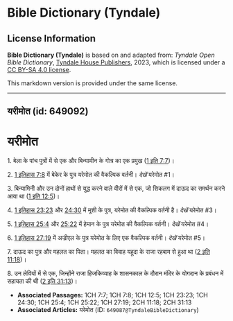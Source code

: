 # Bible Dictionary (Tyndale)

## License Information

**Bible Dictionary (Tyndale)** is based on and adapted from: _Tyndale Open Bible Dictionary_, [Tyndale House Publishers](https://tyndaleopenresources.com/), 2023, which is licensed under a [CC BY-SA 4.0 license](https://creativecommons.org/licenses/by-sa/4.0/legalcode.en).

This markdown version is provided under the same license.



--------------------------------

## यरीमोत (id: 649092)

यरीमोत
======

1\. बेला के पांच पुत्रों में से एक और बिन्यामीन के गोत्र का एक प्रमुख ([1 इति 7:7](https://ref.ly/1Chr7:7))।

2\. [1 इतिहास 7:8](https://ref.ly/1Chr7:8) में बेकेर के पुत्र यरेमोत की वैकल्पिक वर्तनी। *देखें* यरेमोत \#1।

3\. बिन्यामिनी और उन दोनों हाथों से युद्ध करने वाले वीरों में से एक, जो सिकलग में दाऊद का समर्थन करने आया था ([1 इति 12:5](https://ref.ly/1Chr12:5))। 

4\. [1 इतिहास 23:23](https://ref.ly/1Chr23:23) और [24:30](https://ref.ly/1Chr24:30) में मूशी के पुत्र, यरेमोत की वैकल्पिक वर्तनी है। *देखें* यरेमोत \#3।

5\. [1 इतिहास 25:4](https://ref.ly/1Chr25:4) और [25:22](https://ref.ly/1Chr25:22) में हेमान के पुत्र यरेमोत की वैकल्पिक वर्तनी। *देखें* यरेमोत \#4।

6\. [1 इतिहास 27:19](https://ref.ly/1Chr27:19) में अज्रीएल के पुत्र यरेमोत के लिए एक वैकल्पिक वर्तनी। *देखें* यरेमोत \#5।

7\. दाऊद का पुत्र और महलत का पिता। महलत का विवाह यहूदा के राजा रहबाम से हुआ था ([2 इति 11:18](https://ref.ly/2Chr11:18))।

8\. उन लेवियों में से एक, जिन्होंने राजा हिजकिय्याह के शासनकाल के दौरान मंदिर के योगदान के प्रबंधन में सहायता की थी ([2 इति 31:13](https://ref.ly/2Chr31:13))।

* **Associated Passages:** 1CH 7:7; 1CH 7:8; 1CH 12:5; 1CH 23:23; 1CH 24:30; 1CH 25:4; 1CH 25:22; 1CH 27:19; 2CH 11:18; 2CH 31:13
* **Associated Articles:** यरेमोत (ID: `649087@TyndaleBibleDictionary`)

